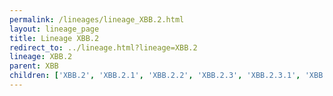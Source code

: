 ```yaml
---
permalink: /lineages/lineage_XBB.2.html
layout: lineage_page
title: Lineage XBB.2
redirect_to: ../lineage.html?lineage=XBB.2
lineage: XBB.2
parent: XBB
children: ['XBB.2', 'XBB.2.1', 'XBB.2.2', 'XBB.2.3', 'XBB.2.3.1', 'XBB.2.3.2', 'XBB.2.4', 'XBB.2.5', 'XBB.2.6', 'XBB.2.7', 'XBB.2.7.1', 'XBB.2.8']
---
```

